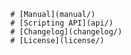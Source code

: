           # [Manual](manual/)
          # [Scripting API](api/)
          # [Changelog](changelog/)
          # [License](license/)